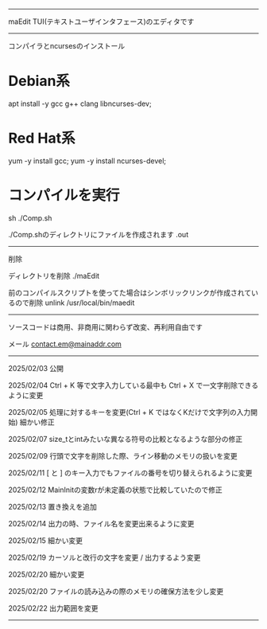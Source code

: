 ----

maEdit
TUI(テキストユーザインタフェース)のエディタです

----

コンパイラとncursesのインストール

# Debian系
apt install -y gcc g++ clang libncurses-dev;

# Red Hat系
yum -y install gcc;
yum -y install ncurses-devel;

# コンパイルを実行
sh ./Comp.sh

./Comp.shのディレクトリにファイルを作成されます
.out

----

削除

ディレクトリを削除
./maEdit

前のコンパイルスクリプトを使ってた場合はシンボリックリンクが作成されているので削除
unlink /usr/local/bin/maedit

----

ソースコードは商用、非商用に関わらず改変、再利用自由です

メール
contact.em@mainaddr.com

----

2025/02/03
公開

2025/02/04
Ctrl + K 等で文字入力している最中も Ctrl + X で一文字削除できるように変更

2025/02/05
処理に対するキーを変更(Ctrl + K ではなくKだけで文字列の入力開始)
細かい修正

2025/02/07
size_tとintみたいな異なる符号の比較となるような部分の修正

2025/02/09
行頭で文字を削除した際、ライン移動のメモリの扱いを変更

2025/02/11
[ と ] のキー入力でもファイルの番号を切り替えられるように変更

2025/02/12
MainInitの変数rが未定義の状態で比較していたので修正

2025/02/13
置き換えを追加

2025/02/14
出力の時、ファイル名を変更出来るように変更

2025/02/15
細かい変更

2025/02/19
カーソルと改行の文字を変更 / 出力するよう変更

2025/02/20
細かい変更

2025/02/20
ファイルの読み込みの際のメモリの確保方法を少し変更

2025/02/22
出力範囲を変更

----

